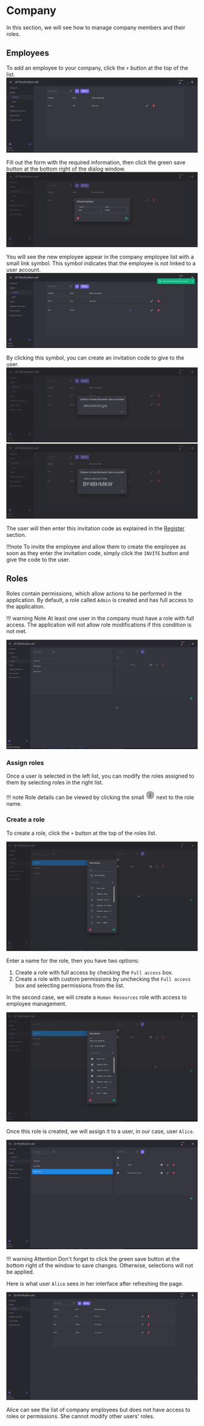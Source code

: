 # Company

In this section, we will see how to manage company members and their roles.

## Employees

To add an employee to your company, click the `+` button at the top of the list.
![company_employee](./assets/img/company_employee.png)

Fill out the form with the required information, then click the green save button at the bottom right of the dialog window.
![company_employee_add](./assets/img/company_employee_add.png)

You will see the new employee appear in the company employee list with a small link symbol. This symbol indicates that the employee is not linked to a user account.
![company_employee_added](./assets/img/company_employee_added.png)

By clicking this symbol, you can create an invitation code to give to the user.
![company_employee_link](./assets/img/company_employee_link.png)
![company_employee_link_code](./assets/img/company_employee_link_code.png)

The user will then enter this invitation code as explained in the [Register](./register.en.md) section.

!!!note
    To invite the employee and allow them to create the employee as soon as they enter the invitation code, simply click the `INVITE` button and give the code to the user.

## Roles
Roles contain permissions, which allow actions to be performed in the application. By default, a role called `Admin` is created and has full access to the application.

!!! warning Note
    At least one user in the company must have a role with full access. The application will not allow role modifications if this condition is not met.

![company_role](./assets/img/company_role.png)

### Assign roles

Once a user is selected in the left list, you can modify the roles assigned to them by selecting roles in the right list.

!!! note
    Role details can be viewed by clicking the small ![company_role_information](./assets/img/company_role_information.png) next to the role name.

### Create a role

To create a role, click the `+` button at the top of the roles list.

![company_role_create](./assets/img/company_role_create.png)

Enter a name for the role, then you have two options:

1. Create a role with full access by checking the `Full access` box.
2. Create a role with custom permissions by unchecking the `Full access` box and selecting permissions from the list.

In the second case, we will create a `Human Resources` role with access to employee management.

![company_role_create_rh](./assets/img/company_role_create_rh.png)

Once this role is created, we will assign it to a user, in our case, user `Alice`.

![company_role_assign](./assets/img/company_role_assign.png)

!!! warning Attention
    Don't forget to click the green save button at the bottom right of the window to save changes. Otherwise, selections will not be applied.

Here is what user `Alice` sees in her interface after refreshing the page.

![company_role_assigned_view_by_alice](./assets/img/company_role_assigned_view_by_alice.png)

Alice can see the list of company employees but does not have access to roles or permissions. She cannot modify other users' roles.
